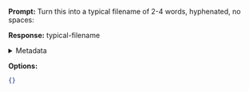 **Prompt:**
Turn this into a typical filename of  2-4 words, hyphenated, no spaces: 

**Response:**
typical-filename

<details><summary>Metadata</summary>

- Duration: 518 ms
- Datetime: 2024-01-10T10:51:10.115670
- Model: gpt-3.5-turbo-0613

</details>

**Options:**
```json
{}
```

